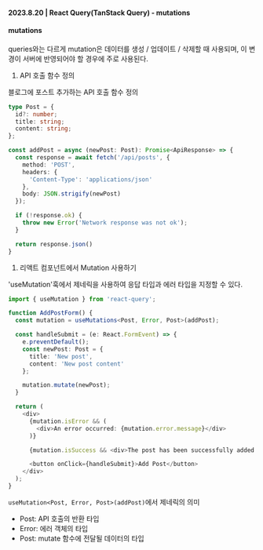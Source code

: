 #### 2023.8.20 | React Query(TanStack Query) - mutations

#### mutations

queries와는 다르게 mutation은 데이터를 생성 / 업데이트 / 삭제할 때 사용되며, 이 변경이 서버에 반영되어야 할 경우에 주로 사용된다.

1. API 호출 함수 정의

블로그에 포스트 추가하는 API 호출 함수 정의

```typescript
type Post = {
  id?: number;
  title: string;
  content: string;
};

const addPost = async (newPost: Post): Promise<ApiResponse> => {
  const response = await fetch('/api/posts', {
    method: 'POST',
    headers: {
      'Content-Type': 'applications/json'
    },
    body: JSON.strigify(newPost)
  });

  if (!response.ok) {
    throw new Error('Network response was not ok');
  }

  return response.json()
}
```

1. 리액트 컴포넌트에서 Mutation 사용하기

'useMutation'훅에서 제네릭을 사용하여 응답 타입과 에러 타입을 지정할 수 있다.

```typescript
import { useMutation } from 'react-query';

function AddPostForm() {
  const mutation = useMutations<Post, Error, Post>(addPost);

  const handleSubmit = (e: React.FormEvent) => {
    e.preventDefault();
    const newPost: Post = {
      title: 'New post',
      content: 'New post content'
    };

    mutation.mutate(newPost);
  }

  return (
    <div>
      {mutation.isError && (
        <div>An error occurred: {mutation.error.message}</div>
      )}

      {mutation.isSuccess && <div>The post has been successfully added!</div>}

      <button onClick={handleSubmit}>Add Post</button>
    </div>
  );
}
````

`useMutation<Post, Error, Post>(addPost)`에서 제네릭의 의미
- Post: API 호출의 반환 타입
- Error: 에러 객체의 타입
- Post: mutate 함수에 전달될 데이터의 타입